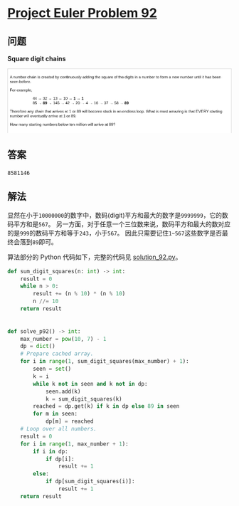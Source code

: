 # [Project Euler Problem 92](https://projecteuler.net/problem=92)

## 问题

**Square digit chains**

![题目截图](../images/problem_92.png)

## 答案

`8581146`

## 解法

显然在小于`10000000`的数字中，数码(digit)平方和最大的数字是`9999999`，它的数码平方和是`567`。
另一方面，对于任意一个三位数来说，数码平方和最大的数对应的是`999`的数码平方和等于`243`，小于`567`。
因此只需要记住`1~567`这些数字是否最终会落到`89`即可。

算法部分的 Python 代码如下，完整的代码见 [solution_92.py](../solutions/solution_92.py)。

```python
def sum_digit_squares(n: int) -> int:
    result = 0
    while n > 0:
        result += (n % 10) * (n % 10)
        n //= 10
    return result


def solve_p92() -> int:
    max_number = pow(10, 7) - 1
    dp = dict()
    # Prepare cached array.
    for i in range(1, sum_digit_squares(max_number) + 1):
        seen = set()
        k = i
        while k not in seen and k not in dp:
            seen.add(k)
            k = sum_digit_squares(k)
        reached = dp.get(k) if k in dp else 89 in seen
        for m in seen:
            dp[m] = reached
    # Loop over all numbers.
    result = 0
    for i in range(1, max_number + 1):
        if i in dp:
            if dp[i]:
                result += 1
        else:
            if dp[sum_digit_squares(i)]:
                result += 1
    return result
```
